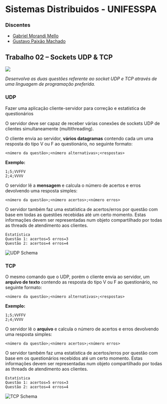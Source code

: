
# Sistemas Distribuidos - UNIFESSPA

### Discentes

- [Gabriel Morandi Mello](https://github.com/gabrielmorandi)
- [Gustavo Paixão Machado](https://github.com/machadogustavo)

## Trabalho 02 – Sockets UDP & TCP

![](https://img.shields.io/badge/Python-3776AB.svg?style=for-the-badge&logo=Python&logoColor=white)  

*Desenvolva as duas questões referente ao socket UDP e TCP através de uma linguagem de
programação preferida.*

### UDP

Fazer uma aplicação cliente-servidor para correção e estatística de questionários

O servidor deve ser capaz de receber várias conexões de sockets UDP de clientes
simultaneamente (multithreading).

O cliente envia ao servidor, **vários datagramas** contendo cada um uma resposta do tipo V ou F ao questionário, no seguinte formato:

`<número da questão>;<número alternativas>;<respostas>`

**Exemplo:**

```
1;5;VVFFV 
2;4;VVVV
```

O servidor lê a **mensagem** e calcula o número de acertos e erros devolvendo uma resposta
simples:

`<número da questão>;<número acertos>;<número erros>`

O servidor também faz uma estatística de acertos/erros por questão com base em todas as
questões recebidas até um certo momento. Estas informações devem ser representadas num
objeto compartilhado por todas as threads de atendimento aos clientes.

```
Estatística
Questão 1: acertos=5 erros=3
Questão 2: acertos=4 erros=4
```
![UDP Schema](./SistemasDistruibuidos-SocketsUDP.png)

### TCP

O mesmo comando que o UDP, porém o cliente envia ao servidor, um **arquivo de texto** contendo as resposta do tipo V ou F ao
questionário, no seguinte formato:

`<número da questão>;<número alternativas>;<respostas>`

**Exemplo:**

```
1;5;VVFFV 
2;4;VVVV
```

O servidor lê o **arquivo** e calcula o número de acertos e erros devolvendo uma resposta simples:

`<número da questão>;<número acertos>;<número erros>`

O servidor também faz uma estatística de acertos/erros por questão com base em os
questionários recebidos até um certo momento. Estas informações devem ser representadas num
objeto compartilhado por todas as threads de atendimento aos clientes.

```
Estatística
Questão 1: acertos=5 erros=3
Questão 2: acertos=4 erros=4
```

![TCP Schema](./SistemasDistruibuidos-SocketsTCP.png)
